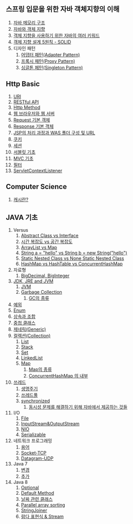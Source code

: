 ## 스프링 입문을 위한 자바 객체지향의 이해

1. [자바 메모리 구조](https://github.com/dailyzett/TIL/blob/main/SpringBasic/JavaProgrammingBasic.md)
2. [자바와 객체 지향](https://github.com/dailyzett/TIL/blob/main/SpringBasic/JavaAndOOP.md)
3. [객체 지향을 사용하기 위한 자바의 여러 키워드](https://github.com/dailyzett/TIL/blob/main/SpringBasic/JavaOOPKeyword.md)
4. [객체 지향 설계 5원칙 - SOLID](https://github.com/dailyzett/TIL/blob/main/SpringBasic/SOLID.md)
5. 디자인 패턴
   1. [어댑터 패턴(Adapter Pattern)](https://github.com/dailyzett/TIL/blob/main/SpringBasic/AdapterPattern.md)
   2. [프록시 패턴(Proxy Pattern)](https://github.com/dailyzett/TIL/blob/main/SpringBasic/ProxyPattern.md)
   3. [싱글톤 페턴(Singleton Pattern)](https://github.com/dailyzett/TIL/blob/main/SpringBasic/SingletonPattern.md)


## Http Basic
1. [URI](https://github.com/dailyzett/TIL/blob/main/JavaBasic/URI.md)
2. [RESTful API](https://github.com/dailyzett/TIL/blob/main/JavaBasic/RestfulAPI.md)
3. [Http Method](https://github.com/dailyzett/TIL/blob/main/JavaBasic/HttpMethod.md)
4. [웹 브라우저와 웹 서버](https://github.com/dailyzett/TIL/blob/main/JavaBasic/WebBrowserAndWebServer.md)
5. [Request 기본 객체](https://github.com/dailyzett/TIL/blob/main/JavaBasic/Request.md)
6. [Response 기본 객체](https://github.com/dailyzett/TIL/blob/main/HttpBasic/Response.md)
7. [JSP의 처리 과정과 WAS 폴더 구성 및 URL](https://github.com/dailyzett/TIL/blob/main/HttpBasic/JspProcess.md)
8. [쿠키](https://github.com/dailyzett/TIL/blob/main/HttpBasic/cookie.md)
9. [세션](https://github.com/dailyzett/TIL/blob/main/HttpBasic/session.md)
10. [서블릿 기초](https://github.com/dailyzett/TIL/blob/main/HttpBasic/servletBasic.md)
11. [MVC 기초](https://github.com/dailyzett/TIL/blob/main/HttpBasic/mvc.md)
12. [필터](https://github.com/dailyzett/TIL/blob/main/HttpBasic/filter.md)
13. [ServletContextListener](https://github.com/dailyzett/TIL/blob/main/HttpBasic/ServletContextListener.md)


## Computer Science

1. [캐시란?](https://github.com/dailyzett/TIL/blob/main/JavaBasic/Interview5.md)

## JAVA 기초
1. Versus
   1. [Abstract Class vs Interface](https://github.com/dailyzett/TIL/blob/main/JavaBasic/Interview1.md)
   2. [시간 복잡도 vs 공간 복잡도](https://github.com/dailyzett/TIL/blob/main/JavaBasic/Interview2.md)
   3. [ArrayList vs Map](https://github.com/dailyzett/TIL/blob/main/JavaBasic/Interview3.md)
   4. [String a = "hello" vs String b = new String("hello")](https://github.com/dailyzett/TIL/blob/main/JavaBasic/Interview4.md)
   5. [Static Nested Class vs None Static Nested Class](https://github.com/dailyzett/TIL/blob/main/JavaBasic/versusNestedClass.md)
   6. [HashMap vs HashTable vs ConcurrentHashMap](https://github.com/dailyzett/TIL/blob/main/JavaBasic/versusMaps.md)
2. 자료형
   1. [BigDecimal, BigInteger](https://github.com/dailyzett/TIL/blob/main/JavaBasic/BigDecimal.md)
3. [JDK, JRE and JVM](https://github.com/dailyzett/TIL/blob/main/JavaBasic/JDKJREJVM.md)
   1. [JVM](https://github.com/dailyzett/TIL/blob/main/JavaBasic/JVM.md)
   2. [Garbage Collection](https://github.com/dailyzett/TIL/blob/main/JavaBasic/GC.md)
      1. [GC의 종류](https://github.com/dailyzett/TIL/blob/main/JavaBasic/typesOfGarbageCollector.md)
4. [예외](https://github.com/dailyzett/TIL/blob/main/JavaBasic/Exception.md)
5. [Enum](https://github.com/dailyzett/TIL/blob/main/JavaBasic/enum.md)
6. [상속과 조합](https://github.com/dailyzett/TIL/blob/main/JavaBasic/Inheritance&Composition.md)
7. [중첩 클래스](https://github.com/dailyzett/TIL/blob/main/JavaBasic/NestedClass.md)
8. [제네릭(Generic)](https://github.com/dailyzett/TIL/blob/main/JavaBasic/Generic.md)
9. [컬렉션(Collection)](https://github.com/dailyzett/TIL/blob/main/JavaBasic/Collection.md)
   1. [List](https://github.com/dailyzett/TIL/blob/main/JavaBasic/List.md)
   2. [Stack](https://github.com/dailyzett/TIL/blob/main/JavaBasic/Stack.md)
   3. [Set](https://github.com/dailyzett/TIL/blob/main/JavaBasic/Set.md)
   4. [LinkedList](https://github.com/dailyzett/TIL/blob/main/JavaBasic/LinkedList.md)
   5. [Map](https://github.com/dailyzett/TIL/blob/main/JavaBasic/Map.md)
      1. [Map의 종류](https://github.com/dailyzett/TIL/blob/main/JavaBasic/Map2.md)
      2. [ConcurrentHashMap 의 내부](https://github.com/dailyzett/TIL/blob/main/JavaBasic/ConcurrentHashMap.md)
10. [쓰레드](https://github.com/dailyzett/TIL/blob/main/JavaBasic/Thread.md)
    1. [생명주기](https://github.com/dailyzett/TIL/blob/main/JavaBasic/ThreadLifeCycle.md)
    2. [쓰레드풀](https://github.com/dailyzett/TIL/blob/main/JavaBasic/ThreadPool.md)
    3. [synchronized](https://github.com/dailyzett/TIL/blob/main/JavaBasic/synchronized.md)
       1. [동시성 문제를 해결하기 위해 자바에서 제공하는 것들](https://github.com/dailyzett/TIL/blob/main/JavaBasic/JavaSyncProvided.md)
11. I/O
    1. [File](https://github.com/dailyzett/TIL/blob/main/JavaBasic/File.md)
    2. [InputStream&OutputStream](https://github.com/dailyzett/TIL/blob/main/JavaBasic/InputStream&OutputStream.md)
    3. [NIO](https://github.com/dailyzett/TIL/blob/main/JavaBasic/NIO.md)
    4. [Serializable](https://github.com/dailyzett/TIL/blob/main/JavaBasic/Serializable.md)
12. 네트워크 프로그래밍
    1. [용어](https://github.com/dailyzett/TIL/blob/main/JavaBasic/NetworkBasic.md)
    2. [Socket-TCP](https://github.com/dailyzett/TIL/blob/main/JavaBasic/Socket.md)
    3. [Datagram-UDP](https://github.com/dailyzett/TIL/blob/main/JavaBasic/Datagram.md)
13. Java 7 
    1. [변경](https://github.com/dailyzett/TIL/blob/main/JavaBasic/Java7.md)
    2. [추가](https://github.com/dailyzett/TIL/blob/main/JavaBasic/Java7Add.md)
14. Java 8
    1. [Optional](https://github.com/dailyzett/TIL/blob/main/JavaBasic/Optional.md)
    2. [Default Method](https://github.com/dailyzett/TIL/blob/main/JavaBasic/DefaultMethod.md)
    3. [날짜 관련 클래스](https://github.com/dailyzett/TIL/blob/main/JavaBasic/Calendar.md)
    4. [Parallel array sorting](https://github.com/dailyzett/TIL/blob/main/JavaBasic/ParallelArray.md)
    5. [StringJoiner](https://github.com/dailyzett/TIL/blob/main/JavaBasic/StringJoiner.md)
    6. [람다 표현식 & Stream](https://github.com/dailyzett/TIL/blob/main/JavaBasic/Lambda.md)
